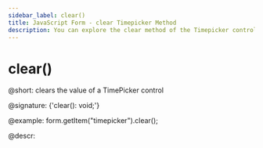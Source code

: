 ```yaml
---
sidebar_label: clear()
title: JavaScript Form - clear Timepicker Method 
description: You can explore the clear method of the Timepicker control of Form in the documentation of the DHTMLX JavaScript UI library. Browse developer guides and API reference, try out code examples and live demos, and download a free 30-day evaluation version of DHTMLX Suite 7.
---
```


# clear()

@short: clears the value of a TimePicker control

@signature: {'clear(): void;'}

@example:
form.getItem("timepicker").clear();

@descr:
